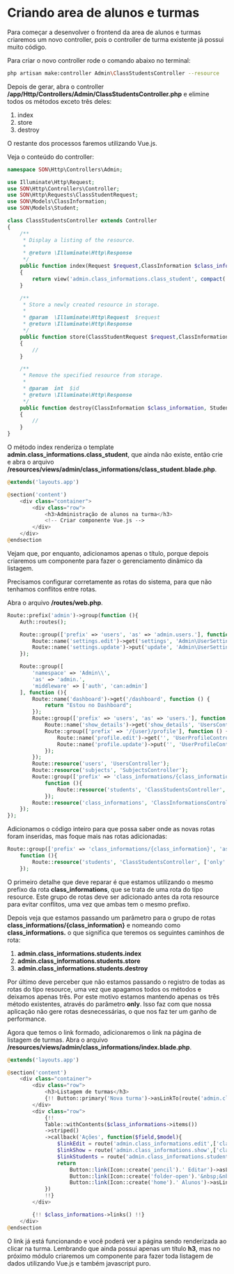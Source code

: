 # Criando area de alunos e turmas

Para começar a desenvolver o frontend da area de alunos e turmas criaremos um novo controller, pois o controller de turma existente já possui muito código.

Para criar o novo controller rode o comando abaixo no terminal:

```sh
php artisan make:controller Admin\ClassStudentsController --resource
```

Depois de gerar, abra o controller **/app/Http/Controllers/Admin/ClassStudentsController.php** e elimine todos os métodos exceto três deles:

1. index
2. store
3. destroy

O restante dos processos faremos utilizando Vue.js.

Veja o conteúdo do controller:

```php
namespace SON\Http\Controllers\Admin;

use Illuminate\Http\Request;
use SON\Http\Controllers\Controller;
use SON\Http\Requests\ClassStudentRequest;
use SON\Models\ClassInformation;
use SON\Models\Student;

class ClassStudentsController extends Controller
{
    /**
     * Display a listing of the resource.
     *
     * @return \Illuminate\Http\Response
     */
    public function index(Request $request,ClassInformation $class_information)
    {
        return view('admin.class_informations.class_student', compact('class_information'));
    }

    /**
     * Store a newly created resource in storage.
     *
     * @param  \Illuminate\Http\Request  $request
     * @return \Illuminate\Http\Response
     */
    public function store(ClassStudentRequest $request,ClassInformation $class_information)
    {
        //
    }

    /**
     * Remove the specified resource from storage.
     *
     * @param  int  $id
     * @return \Illuminate\Http\Response
     */
    public function destroy(ClassInformation $class_information, Student $student)
    {
        //
    }
}
```

O método index renderiza o template **admin.class_informations.class_student**, que ainda não existe, então crie e abra o arquivo **/resources/views/admin/class_informations/class_student.blade.php**.

```php
@extends('layouts.app')

@section('content')
    <div class="container">
        <div class="row">
            <h3>Administração de alunos na turma</h3>
            <!-- Criar componente Vue.js -->
        </div>
    </div>
@endsection
```

Vejam que, por enquanto, adicionamos apenas o título, porque depois criaremos um componente para fazer o gerenciamento dinâmico da listagem.

Precisamos configurar corretamente as rotas do sistema, para que não tenhamos conflitos entre rotas.

Abra o arquivo **/routes/web.php**.

```php
Route::prefix('admin')->group(function (){
    Auth::routes();

    Route::group(['prefix' => 'users', 'as' => 'admin.users.'], function (){
        Route::name('settings.edit')->get('settings', 'Admin\UserSettingsController@edit');
        Route::name('settings.update')->put('update', 'Admin\UserSettingsController@update');
    });

    Route::group([
        'namespace' => 'Admin\\',
        'as' => 'admin.',
        'middleware' => ['auth', 'can:admin']
    ], function (){
        Route::name('dashboard')->get('/dashboard', function () {
            return "Estou no Dashboard";
        });
        Route::group(['prefix' => 'users', 'as' => 'users.'], function (){
            Route::name('show_details')->get('show_details', 'UsersController@showDetails');
            Route::group(['prefix' => '/{user}/profile'], function () {
                Route::name('profile.edit')->get('', 'UserProfileController@edit');
                Route::name('profile.update')->put('', 'UserProfileController@update');
            });
        });
        Route::resource('users', 'UsersController');
        Route::resource('subjects', 'SubjectsController');
        Route::group(['prefix' => 'class_informations/{class_information}', 'as' => 'class_informations.'],
            function (){
                Route::resource('students', 'ClassStudentsController', ['only' => ['index', 'store', 'destroy']]);
            });
        Route::resource('class_informations', 'ClassInformationsController');
    });
});
```

Adicionamos o código inteiro para que possa saber onde as novas rotas foram inseridas, mas foque mais nas rotas adicionadas:

```php
Route::group(['prefix' => 'class_informations/{class_information}', 'as' => 'class_information.'],
    function (){
        Route::resource('students', 'ClassStudentsController', ['only' => ['index', 'store', 'destroy']]);
    });
```

O primeiro detalhe que deve reparar é que estamos utilizando o mesmo prefixo da rota **class_informations**, que se trata de uma rota do tipo resource. Este grupo de rotas deve ser adicionado antes da rota resource para evitar conflitos, uma vez que ambas tem o mesmo prefixo.

Depois veja que estamos passando um parâmetro para o grupo de rotas **class_informations/{class_information}** e nomeando como **class_informations.** o que significa que teremos os seguintes caminhos de rota:

1. **admin.class_informations.students.index**
2. **admin.class_informations.students.store**
3. **admin.class_informations.students.destroy**

Por último deve perceber que não estamos passando o registro de todas as rotas do tipo resource, uma vez que apagamos todos os métodos e deixamos apenas três. Por este motivo estamos mantendo apenas os três método existentes, através do parâmetro **only**. Isso faz com que nossa aplicação não gere rotas desnecessárias, o que nos faz ter um ganho de performance.

Agora que temos o link formado, adicionaremos o link na página de listagem de turmas. Abra o arquivo **/resources/views/admin/class_informations/index.blade.php**.

```php
@extends('layouts.app')

@section('content')
    <div class="container">
        <div class="row">
            <h3>Listagem de turmas</h3>
            {!! Button::primary('Nova turma')->asLinkTo(route('admin.class_informations.create')) !!}
        </div>
        <div class="row">
            {!!
            Table::withContents($class_informations->items())
            ->striped()
            ->callback('Ações', function($field,$model){
                $linkEdit = route('admin.class_informations.edit',['class_information' => $model->id]);
                $linkShow = route('admin.class_informations.show',['class_information' => $model->id]);
                $linkStudents = route('admin.class_informations.students.index',['class_information' => $model->id]);
                return
                    Button::link(Icon::create('pencil').' Editar')->asLinkTo($linkEdit).'|'.
                    Button::link(Icon::create('folder-open').'&nbsp;&nbsp;Ver')->asLinkTo($linkShow).'|'.
                    Button::link(Icon::create('home').' Alunos')->asLinkTo($linkStudents);
            })
            !!}
        </div>

        {!! $class_informations->links() !!}
    </div>
@endsection
```

O link já está funcionando e você poderá ver a página sendo renderizada ao clicar na turma. Lembrando que ainda possui apenas um título **h3**, mas no próximo módulo criaremos um componente para fazer toda listagem de dados utilizando Vue.js e também javascript puro.
